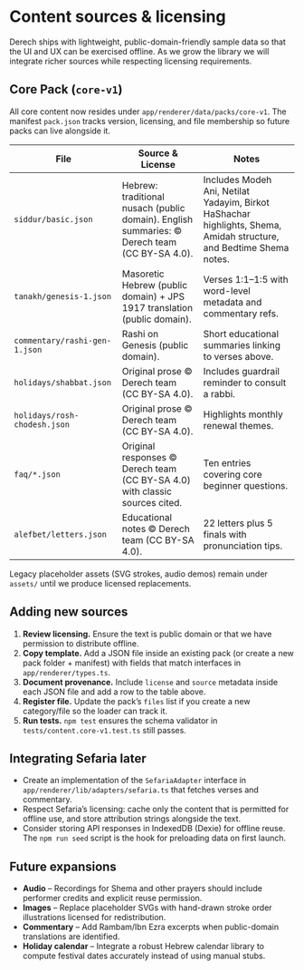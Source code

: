 # Content sources & licensing

Derech ships with lightweight, public-domain-friendly sample data so that the UI and UX can be exercised offline. As we grow the library we will integrate richer sources while respecting licensing requirements.

## Core Pack (`core-v1`)

All core content now resides under `app/renderer/data/packs/core-v1`. The manifest `pack.json` tracks version, licensing, and file membership so future packs can live alongside it.

| File | Source & License | Notes |
| --- | --- | --- |
| `siddur/basic.json` | Hebrew: traditional nusach (public domain). English summaries: © Derech team (CC BY-SA 4.0). | Includes Modeh Ani, Netilat Yadayim, Birkot HaShachar highlights, Shema, Amidah structure, and Bedtime Shema notes. |
| `tanakh/genesis-1.json` | Masoretic Hebrew (public domain) + JPS 1917 translation (public domain). | Verses 1:1–1:5 with word-level metadata and commentary refs. |
| `commentary/rashi-gen-1.json` | Rashi on Genesis (public domain). | Short educational summaries linking to verses above. |
| `holidays/shabbat.json` | Original prose © Derech team (CC BY-SA 4.0). | Includes guardrail reminder to consult a rabbi. |
| `holidays/rosh-chodesh.json` | Original prose © Derech team (CC BY-SA 4.0). | Highlights monthly renewal themes. |
| `faq/*.json` | Original responses © Derech team (CC BY-SA 4.0) with classic sources cited. | Ten entries covering core beginner questions. |
| `alefbet/letters.json` | Educational notes © Derech team (CC BY-SA 4.0). | 22 letters plus 5 finals with pronunciation tips. |

Legacy placeholder assets (SVG strokes, audio demos) remain under `assets/` until we produce licensed replacements.

## Adding new sources

1. **Review licensing.** Ensure the text is public domain or that we have permission to distribute offline.
2. **Copy template.** Add a JSON file inside an existing pack (or create a new pack folder + manifest) with fields that match interfaces in `app/renderer/types.ts`.
3. **Document provenance.** Include `license` and `source` metadata inside each JSON file and add a row to the table above.
4. **Register file.** Update the pack’s `files` list if you create a new category/file so the loader can track it.
5. **Run tests.** `npm test` ensures the schema validator in `tests/content.core-v1.test.ts` still passes.

## Integrating Sefaria later

* Create an implementation of the `SefariaAdapter` interface in `app/renderer/lib/adapters/sefaria.ts` that fetches verses and commentary.
* Respect Sefaria’s licensing: cache only the content that is permitted for offline use, and store attribution strings alongside the text.
* Consider storing API responses in IndexedDB (Dexie) for offline reuse. The `npm run seed` script is the hook for preloading data on first launch.

## Future expansions

* **Audio** – Recordings for Shema and other prayers should include performer credits and explicit reuse permission.
* **Images** – Replace placeholder SVGs with hand-drawn stroke order illustrations licensed for redistribution.
* **Commentary** – Add Rambam/Ibn Ezra excerpts when public-domain translations are identified.
* **Holiday calendar** – Integrate a robust Hebrew calendar library to compute festival dates accurately instead of using manual stubs.
